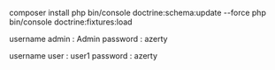 composer install
php bin/console doctrine:schema:update --force
php bin/console doctrine:fixtures:load

username admin : Admin
password : azerty

username user : user1
password : azerty